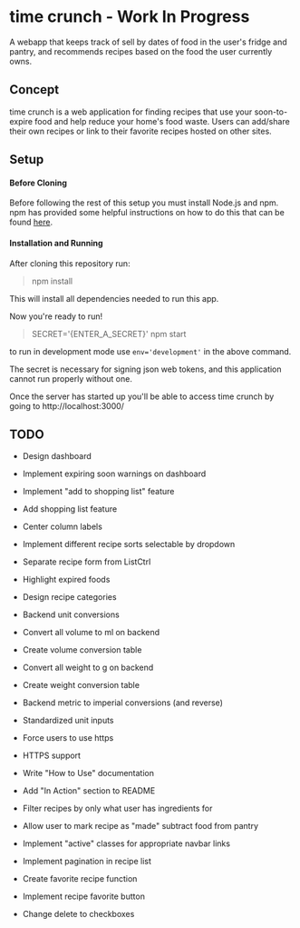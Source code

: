 # time crunch - Work In Progress

A webapp that keeps track of sell by dates of food in the user's fridge and pantry, and recommends recipes based on the food the user currently owns.

## Concept

time crunch is a web application for finding recipes that use your soon-to-expire food and help reduce your home's food waste. Users can add/share their own recipes or link to their favorite recipes hosted on other sites.

## Setup

#### Before Cloning

Before following the rest of this setup you must install Node.js and npm. npm has provided some helpful instructions on how to do this that can be found [here](https://docs.npmjs.com/getting-started/installing-node).

#### Installation and Running

After cloning this repository run:

>npm install

This will install all dependencies needed to run this app.

Now you're ready to run!

>SECRET='{ENTER_A_SECRET}' npm start

to run in development mode use `env='development'` in the above command.

The secret is necessary for signing json web tokens, and this application cannot run properly without one.

Once the server has started up you'll be able to access time crunch by going to http://localhost:3000/

## TODO

* Design dashboard

* Implement expiring soon warnings on dashboard

* Implement "add to shopping list" feature

* Add shopping list feature

* Center column labels

* Implement different recipe sorts selectable by dropdown

* Separate recipe form from ListCtrl

* Highlight expired foods

* Design recipe categories

* Backend unit conversions

* Convert all volume to ml on backend

* Create volume conversion table

* Convert all weight to g on backend

* Create weight conversion table

* Backend metric to imperial conversions (and reverse)

* Standardized unit inputs

* Force users to use https

* HTTPS support

* Write "How to Use" documentation

* Add "In Action" section to README

* Filter recipes by only what user has ingredients for

* Allow user to mark recipe as "made" subtract food from pantry

* Implement "active" classes for appropriate navbar links

* Implement pagination in recipe list

* Create favorite recipe function

* Implement recipe favorite button

* Change delete to checkboxes